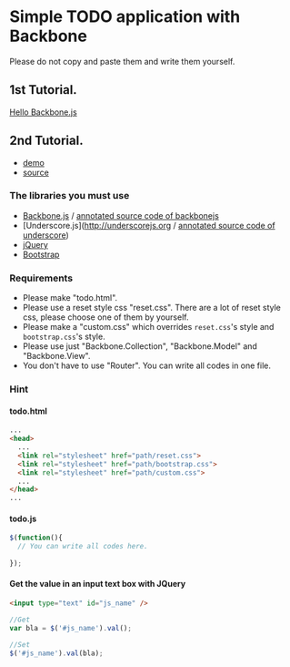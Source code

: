 # Simple TODO application with Backbone

Please do not copy and paste them and write them yourself.

## 1st Tutorial.
[Hello Backbone.js](http://jasongiedymin.github.io/hello-backbonejs/)

## 2nd Tutorial.

* [demo](http://todomvc.com/examples/backbone/)
* [source](https://github.com/tastejs/todomvc/tree/gh-pages/examples/backbone)

### The libraries you must use

* [Backbone.js](http://backbonejs.org/) / [annotated source code of backbonejs](http://backbonejs.org/docs/backbone.html)
* [Underscore.js](http://underscorejs.org / [annotated source code of underscore](http://underscorejs.org/docs/underscore.html))
* [jQuery](https://jquery.com/)
* [Bootstrap](http://getbootstrap.com/)

### Requirements

* Please make "todo.html".
* Please use a reset style css "reset.css". There are a lot of reset style css, please choose one of them by yourself.
* Please make a "custom.css" which overrides `reset.css`'s style and `bootstrap.css`'s style.
* Please use just "Backbone.Collection", "Backbone.Model" and "Backbone.View".
* You don't have to use "Router". You can write all codes in one file.

### Hint

#### todo.html

```html
...
<head>
  ...
  <link rel="stylesheet" href="path/reset.css">
  <link rel="stylesheet" href="path/bootstrap.css">
  <link rel="stylesheet" href="path/custom.css">
  ...
</head>
...
```

#### todo.js

```javascript
$(function(){
  // You can write all codes here.
　
});
```

#### Get the value in an input text box with JQuery

```html
<input type="text" id="js_name" />
```

```javascript
//Get
var bla = $('#js_name').val();

//Set
$('#js_name').val(bla);
```
